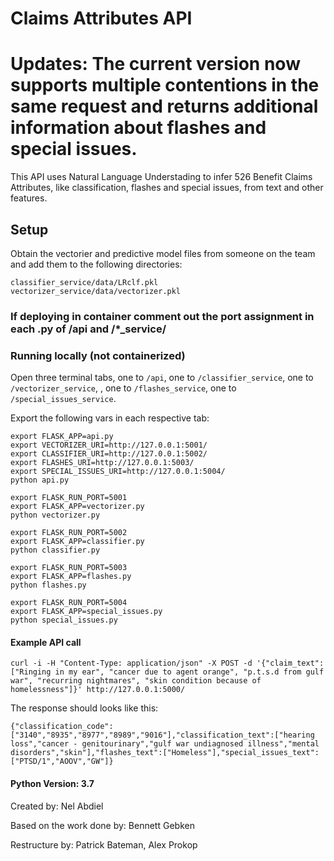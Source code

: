 # Claims Attributes API

# Updates: The current version now supports multiple contentions in the same request and returns additional information about flashes and special issues.

This API uses Natural Language Understading to infer 526 Benefit Claims Attributes, like classification, flashes and special issues,  from text and other features.


## Setup


Obtain the vectorier and predictive model files from someone on the team and add them to the following directories:
```
classifier_service/data/LRclf.pkl
vectorizer_service/data/vectorizer.pkl
```

### If deploying in container comment out the port assignment in each .py of /api and /*_service/

### Running locally (not containerized) 

Open three terminal tabs, one to `/api`, one to `/classifier_service`, one to `/vectorizer_service`, , one to `/flashes_service`, one to `/special_issues_service`.

Export the following vars in each respective tab:

```
export FLASK_APP=api.py 
export VECTORIZER_URI=http://127.0.0.1:5001/
export CLASSIFIER_URI=http://127.0.0.1:5002/
export FLASHES_URI=http://127.0.0.1:5003/
export SPECIAL_ISSUES_URI=http://127.0.0.1:5004/
python api.py
```

```
export FLASK_RUN_PORT=5001
export FLASK_APP=vectorizer.py
python vectorizer.py
```

```
export FLASK_RUN_PORT=5002
export FLASK_APP=classifier.py
python classifier.py
```

```
export FLASK_RUN_PORT=5003
export FLASK_APP=flashes.py
python flashes.py
```

```
export FLASK_RUN_PORT=5004
export FLASK_APP=special_issues.py
python special_issues.py
```


#### Example API call

```
curl -i -H "Content-Type: application/json" -X POST -d '{"claim_text":["Ringing in my ear", "cancer due to agent orange", "p.t.s.d from gulf war", "recurring nightmares", "skin condition because of homelessness"]}' http://127.0.0.1:5000/
```

The response should looks like this:

```
{"classification_code":["3140","8935","8977","8989","9016"],"classification_text":["hearing loss","cancer - genitourinary","gulf war undiagnosed illness","mental disorders","skin"],"flashes_text":["Homeless"],"special_issues_text":["PTSD/1","AOOV","GW"]}
```


#### Python Version: 3.7


Created by: Nel Abdiel 

Based on the work done by: Bennett Gebken

Restructure by: Patrick Bateman, Alex Prokop

